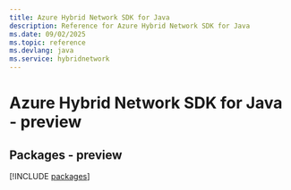 ```yaml
---
title: Azure Hybrid Network SDK for Java
description: Reference for Azure Hybrid Network SDK for Java
ms.date: 09/02/2025
ms.topic: reference
ms.devlang: java
ms.service: hybridnetwork
---
```

# Azure Hybrid Network SDK for Java - preview
## Packages - preview
[!INCLUDE [packages](hybrid-network-index.md)]